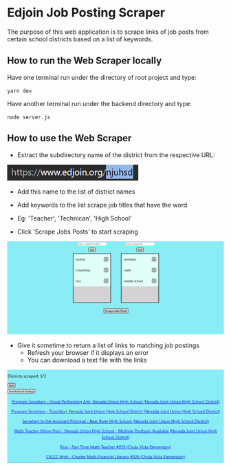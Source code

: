 # Edjoin Job Posting Scraper

The purpose of this web application is to scrape links of job posts from certain school districts based on a list of keywords.

## How to run the Web Scraper locally

Have one terminal run under the directory of root project and type:

```
yarn dev
```

Have another terminal run under the backend directory and type:

```
node server.js
```

## How to use the Web Scraper

- Extract the subdirectory name of the district from the respective URL:

<img src="public/subdomain.png" alt="Find district name as the url subdomain">

- Add this name to the list of district names

- Add keywords to the list scrape job titles that have the word
- Eg: 'Teacher', 'Technican', 'High School'

- Click 'Scrape Jobs Posts' to start scraping

<img src="public/listpage.png" alt="Page to add district names and keywords for scraping">

- Give it sometime to return a list of links to matching job postings
  - Refresh your browser if it displays an error
  - You can download a text file with the links

<img src="public/resultspage.png" alt="Page with scraped links to matched job postings">


